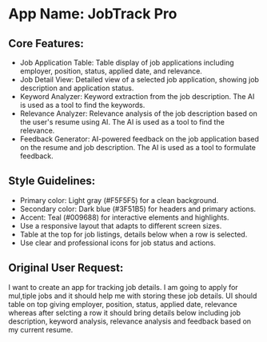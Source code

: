 # **App Name**: JobTrack Pro

## Core Features:

- Job Application Table: Table display of job applications including employer, position, status, applied date, and relevance.
- Job Detail View: Detailed view of a selected job application, showing job description and application status.
- Keyword Analyzer: Keyword extraction from the job description. The AI is used as a tool to find the keywords. 
- Relevance Analyzer: Relevance analysis of the job description based on the user's resume using AI. The AI is used as a tool to find the relevance.
- Feedback Generator: AI-powered feedback on the job application based on the resume and job description. The AI is used as a tool to formulate feedback.

## Style Guidelines:

- Primary color: Light gray (#F5F5F5) for a clean background.
- Secondary color: Dark blue (#3F51B5) for headers and primary actions.
- Accent: Teal (#009688) for interactive elements and highlights.
- Use a responsive layout that adapts to different screen sizes.
- Table at the top for job listings, details below when a row is selected.
- Use clear and professional icons for job status and actions.

## Original User Request:
I want to create an app for tracking job details. I am going to apply for mul,tiple jobs and it should help me with storing these job details. UI should table on top giving employer, position, status, applied date, relevance whereas after selcting a row it should bring details below including job description, keyword analysis, relevance analysis and feedback based on my current resume.
  